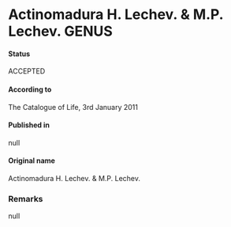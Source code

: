 Actinomadura H. Lechev. & M.P. Lechev. GENUS
=======

#### Status
ACCEPTED

#### According to
The Catalogue of Life, 3rd January 2011

#### Published in
null

#### Original name
Actinomadura H. Lechev. & M.P. Lechev.

### Remarks
null